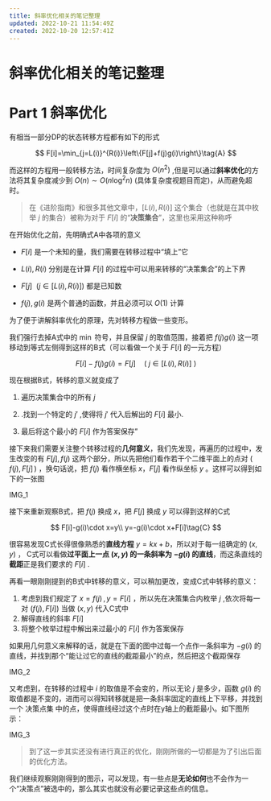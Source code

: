 ```yaml
---
title: 斜率优化相关的笔记整理
updated: 2022-10-21 11:54:49Z
created: 2022-10-20 12:57:41Z
---
```


# 斜率优化相关的笔记整理

# Part 1 斜率优化

有相当一部分DP的状态转移方程都有如下的形式

$$
F[i]=\min_{j=L(i)}^{R(i)}\left\{F[j]+f(j)g(i)\right\}\tag{A}
$$

而这样的方程用一般转移方法，时间复杂度为 $O(n^2)$ ,但是可以通过**斜率优化**的方法将其复杂度减少到 $O(n)\sim O(n\log^2n)$ (具体复杂度视题目而定)，从而避免超时。

> 在《进阶指南》和很多其他文章中，$\left[L(i),R(i)\right]$ 这个集合（也就是在其中枚举 $j$ 的集合）被称为对于 $F[i]$ 的“**决策集合**”，这里也采用这种称呼

在开始优化之前，先明确式A中各项的意义

- $F[i]$ 是一个未知的量，我们需要在转移过程中“填上”它

- $L(i),R(i)$ 分别是在计算 $F[i]$ 的过程中可以用来转移的“决策集合”的上下界

- $F[j]~~(j\in\big[L(i),R(i)\big])$ 都是已知数

- $f(j),g(i)$ 是两个普通的函数，并且必须可以 $O(1)$ 计算

为了便于讲解斜率优化的原理，先对转移方程做一些变形。

我们强行去掉A式中的 $\min$ 符号，并且保留 $j$ 的取值范围，接着把 $f(j)g(i)$ 这一项移动到等式左侧得到这样的B式（可以看做一个关于 $F[i]$ 的一元方程）

$$
F[i]-f(j)g(i)=F[j]\quad\big(~j\in[L(i),R(i)]~\big)\tag{B}
$$

现在根据B式，转移的意义就变成了

1. 遍历决策集合中的所有 $j$ 

2. .找到一个特定的 $j'$ ,使得将 $j'$ 代入后解出的 $F[i]$ 最小.

3. 最后将这个最小的  $F[i]$ 作为答案保存”

接下来我们需要关注整个转移过程的**几何意义**，我们先发现，再遍历的过程中，发生改变的有 $F[j],f(j)$ 这两个部分，所以先把他们看作若干个二维平面上的点对 $\big(\,f(j),F[j]\,\big)$ ，换句话说，把 $f(j)$ 看作横坐标 $x$，$F[j]$ 看作纵坐标 $y$ 。这样可以得到如下的一张图

IMG_1

接下来重新观察B式，把 $f(j)$ 换成 $x$，把 $F[j]$ 换成 $y$ 可以得到这样的C式

$$
F[i]-g(i)\cdot x=y\\
y=-g(i)\cdot x+F[i]\tag{C}
$$

很容易发现C式长得很像熟悉的**直线方程** $y=kx+b$，所以对于每一组确定的 $(x,y)$ ， C式可以看做**过平面上一点 $(x,y)$ 的一条斜率为 $-g(i)$ 的直线**，而这条直线的**截距**正是我们要求的 $F[i]$ .

再看一眼刚刚提到的B式中转移的意义，可以稍加更改，变成C式中转移的意义：

1. 考虑到我们规定了 $x=f(j)\,,y=F[i]$ ，所以先在决策集合内枚举 $j$ ,依次将每一对 $(f(j),F[i])$ 当做 $(x,y)$ 代入C式中
2. 解得直线的斜率 $F[i]$
3. 将整个枚举过程中解出来过最小的 $F[i]$ 作为答案保存

如果用几何意义来解释的话，就是在下面的图中过每一个点作一条斜率为 $-g(i)$ 的直线，并找到那个“能让过它的直线的截距最小”的点，然后把这个截距保存

IMG_2

又考虑到，在转移的过程中 $i$ 的取值是不会变的，所以无论 $j$ 是多少，函数 $g(i)$ 的取值都是不变的，进而可以得知转移就是把一条斜率固定的直线上下平移，并找到一个 决策点集 中的点，使得直线经过这个点时在y轴上的截距最小。如下图所示：

IMG_3

> 到了这一步其实还没有进行真正的优化，刚刚所做的一切都是为了引出后面的优化方法。

我们继续观察刚刚得到的图示，可以发现，有一些点是**无论如何**也不会作为一个“决策点”被选中的，那么其实也就没有必要记录这些点的信息。


